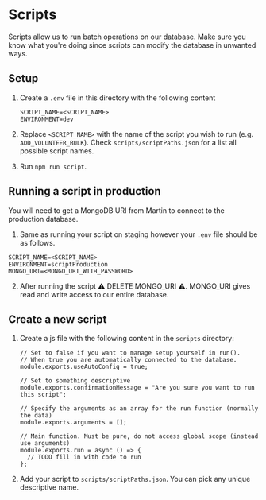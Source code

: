 # Scripts

Scripts allow us to run batch operations on our database. Make sure you know what you're doing since scripts can modify the database in unwanted ways.

## Setup

1. Create a `.env` file in this directory with the following content

   ```
   SCRIPT_NAME=<SCRIPT_NAME>
   ENVIRONMENT=dev
   ```

2. Replace `<SCRIPT_NAME>` with the name of the script you wish to run (e.g. `ADD_VOLUNTEER_BULK`).
   Check `scripts/scriptPaths.json` for a list all possible script names.

3. Run `npm run script`.

## Running a script in production

You will need to get a MongoDB URI from Martin to connect to the production database.

1. Same as running your script on staging however your `.env` file should be as follows.

```
SCRIPT_NAME=<SCRIPT_NAME>
ENVIRONMENT=scriptProduction
MONGO_URI=<MONGO_URI_WITH_PASSWORD>
```

2. After running the script :warning: DELETE MONGO_URI :warning:. MONGO_URI gives read and write access to our entire database. 

## Create a new script

1. Create a js file with the following content in the `scripts` directory:

   ```
   // Set to false if you want to manage setup yourself in run().
   // When true you are automatically connected to the database.
   module.exports.useAutoConfig = true;
   
   // Set to something descriptive
   module.exports.confirmationMessage = "Are you sure you want to run this script";

   // Specify the arguments as an array for the run function (normally the data)
   module.exports.arguments = [];
   
   // Main function. Must be pure, do not access global scope (instead use arguments)
   module.exports.run = async () => {
     // TODO fill in with code to run
   };
   ```

2. Add your script to `scripts/scriptPaths.json`. You can pick any unique descriptive name.